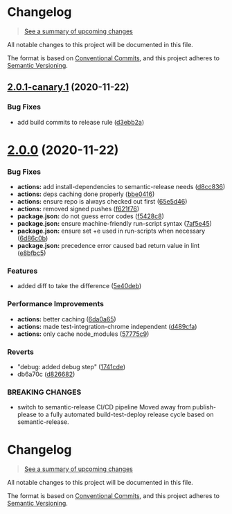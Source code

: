 # Changelog

> [See a summary of upcoming changes](https://github.com/Xunnamius/workflow-playground/compare/main...develop)

All notable changes to this project will be documented in this file.

The format is based on [Conventional Commits](https://conventionalcommits.org),
and this project adheres to [Semantic Versioning](https://semver.org).



## [2.0.1-canary.1](https://github.com/Xunnamius/workflow-playground/compare/v2.0.0...v2.0.1-canary.1) (2020-11-22)


### Bug Fixes

* add build commits to release rule ([d3ebb2a](https://github.com/Xunnamius/workflow-playground/commit/d3ebb2a8205985d666a240364addd6014109700b))

# [2.0.0](https://github.com/Xunnamius/workflow-playground/compare/v1.0.15...v2.0.0) (2020-11-22)


### Bug Fixes

* **actions:** add install-dependencies to semantic-release needs ([d8cc836](https://github.com/Xunnamius/workflow-playground/commit/d8cc83611de2a595631f42bee0f10591b11bc59c))
* **actions:** deps caching done properly ([bbe0416](https://github.com/Xunnamius/workflow-playground/commit/bbe0416125a303076bc3f8a5a96c9669db926b46))
* **actions:** ensure repo is always checked out first ([65e5d46](https://github.com/Xunnamius/workflow-playground/commit/65e5d463925b888e08dd69a9da7f4e9f4c9be872))
* **actions:** removed signed pushes ([f621f76](https://github.com/Xunnamius/workflow-playground/commit/f621f76895e6a0749f76a6a1abd90253b8694717))
* **package.json:** do not guess error codes ([f5428c8](https://github.com/Xunnamius/workflow-playground/commit/f5428c87836552db96d40310c52abd47e593e729))
* **package.json:** ensure machine-friendly run-script syntax ([7af5e45](https://github.com/Xunnamius/workflow-playground/commit/7af5e45eb0712da5d80022cedd535a673082d195))
* **package.json:** ensure set +e used in run-scripts when necessary ([6d86c0b](https://github.com/Xunnamius/workflow-playground/commit/6d86c0b4ce2218a93f9919a256a89a04af83a9d1))
* **package.json:** precedence error caused bad return value in lint ([e8bfbc5](https://github.com/Xunnamius/workflow-playground/commit/e8bfbc590ec8ac73071ae61708c1ca29f2beee36))


### Features

* added diff to take the difference ([5e40deb](https://github.com/Xunnamius/workflow-playground/commit/5e40deb020c4bafb103a6bc78fbeecb266a5c983))


### Performance Improvements

* **actions:** better caching ([6da0a65](https://github.com/Xunnamius/workflow-playground/commit/6da0a656aba20f022d26335ec33c9c4c4ea37c02))
* **actions:** made test-integration-chrome independent ([d489cfa](https://github.com/Xunnamius/workflow-playground/commit/d489cfacd8514a210ec0b570ab3c5a283cf5bc19))
* **actions:** only cache node_modules ([57775c9](https://github.com/Xunnamius/workflow-playground/commit/57775c9cc3ffdad94f09b23923785a081e2a08ee))


### Reverts

* "debug: added debug step" ([1741cde](https://github.com/Xunnamius/workflow-playground/commit/1741cde56623bdb6e3e0c1dc95dcbe094b197ebe))
* db6a70c ([d826682](https://github.com/Xunnamius/workflow-playground/commit/d826682b112381f0f2be55b31a1c7e0f1e8f5fea))


### BREAKING CHANGES

* switch to semantic-release CI/CD pipeline
Moved away from publish-please to a fully automated build-test-deploy release cycle based on semantic-release.

# Changelog

> [See a summary of upcoming changes](https://github.com/Xunnamius/isomorphic-json-fetch/compare/main...develop)

All notable changes to this project will be documented in this file.

The format is based on [Conventional Commits](https://conventionalcommits.org),
and this project adheres to [Semantic Versioning](https://semver.org).
